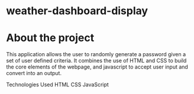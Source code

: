 # weather-dashboard-display

# About the project
This  application allows the user to randomly generate a password given a set of user defined criteria. It combines the use of HTML and CSS to build the core elements of the webpage, and javascript to accept user input and convert into an output.

Technologies Used
HTML
CSS
JavaScript



